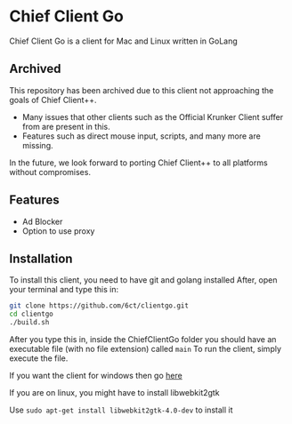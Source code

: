 # Chief Client Go

Chief Client Go is a client for Mac and Linux written in GoLang

## Archived

This repository has been archived due to this client not approaching the goals of Chief Client++.

- Many issues that other clients such as the Official Krunker Client suffer from are present in this.
- Features such as direct mouse input, scripts, and many more are missing.

In the future, we look forward to porting Chief Client++ to all platforms without compromises.

## Features
- Ad Blocker
- Option to use proxy

## Installation

To install this client, you need to have git and golang installed
After, open your terminal and type this in:
```sh
git clone https://github.com/6ct/clientgo.git
cd clientgo
./build.sh
```
After you type this in, inside the ChiefClientGo folder you should have an executable file (with no file extension) called `main`
To run the client, simply execute the file. 

If you want the client for windows then go [here](https://github.com/6ct/clientpp)

If you are on linux, you might have to install libwebkit2gtk

Use `sudo apt-get install libwebkit2gtk-4.0-dev` to install it
